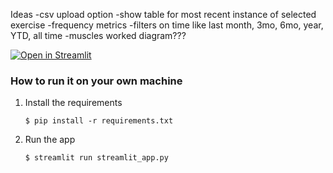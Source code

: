 Ideas
-csv upload option
-show table for most recent instance of selected exercise
-frequency metrics
-filters on time like last month, 3mo, 6mo, year, YTD, all time
-muscles worked diagram???

[![Open in Streamlit](https://static.streamlit.io/badges/streamlit_badge_black_white.svg)](https://blank-app-template.streamlit.app/)

### How to run it on your own machine

1. Install the requirements

   ```
   $ pip install -r requirements.txt
   ```

2. Run the app

   ```
   $ streamlit run streamlit_app.py
   ```

